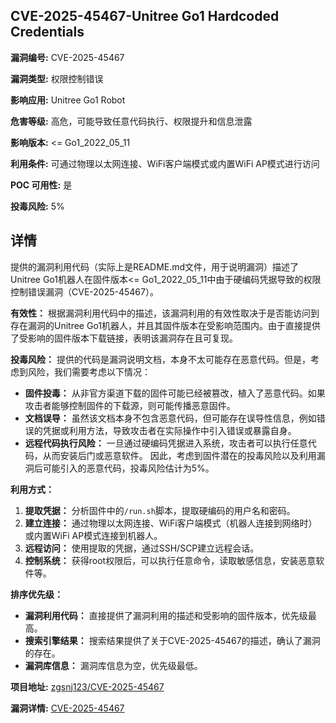 ## CVE-2025-45467-Unitree Go1 Hardcoded Credentials

**漏洞编号:** CVE-2025-45467

**漏洞类型:** 权限控制错误

**影响应用:** Unitree Go1 Robot

**危害等级:** 高危，可能导致任意代码执行、权限提升和信息泄露

**影响版本:** <= Go1_2022_05_11

**利用条件:** 可通过物理以太网连接、WiFi客户端模式或内置WiFi AP模式进行访问

**POC 可用性:** 是

**投毒风险:** 5%

## 详情

提供的漏洞利用代码（实际上是README.md文件，用于说明漏洞）描述了Unitree Go1机器人在固件版本<= Go1_2022_05_11中由于硬编码凭据导致的权限控制错误漏洞（CVE-2025-45467）。

**有效性：**
根据漏洞利用代码中的描述，该漏洞利用的有效性取决于是否能访问到存在漏洞的Unitree Go1机器人，并且其固件版本在受影响范围内。由于直接提供了受影响的固件版本下载链接，表明该漏洞存在且可复现。

**投毒风险：**
提供的代码是漏洞说明文档，本身不太可能存在恶意代码。但是，考虑到风险，我们需要考虑以下情况：
*   **固件投毒：** 从非官方渠道下载的固件可能已经被篡改，植入了恶意代码。如果攻击者能够控制固件的下载源，则可能传播恶意固件。
*   **文档误导：**  虽然该文档本身不包含恶意代码，但可能存在误导性信息，例如错误的凭据或利用方法，导致攻击者在实际操作中引入错误或暴露自身。
*   **远程代码执行风险：** 一旦通过硬编码凭据进入系统，攻击者可以执行任意代码，从而安装后门或恶意软件。
因此，考虑到固件潜在的投毒风险以及利用漏洞后可能引入的恶意代码，投毒风险估计为5%。

**利用方式：**
1.  **提取凭据：** 分析固件中的`/run.sh`脚本，提取硬编码的用户名和密码。
2.  **建立连接：** 通过物理以太网连接、WiFi客户端模式（机器人连接到网络时）或内置WiFi AP模式连接到机器人。
3.  **远程访问：** 使用提取的凭据，通过SSH/SCP建立远程会话。
4.  **控制系统：** 获得root权限后，可以执行任意命令，读取敏感信息，安装恶意软件等。

**排序优先级：**
*   **漏洞利用代码：**  直接提供了漏洞利用的描述和受影响的固件版本，优先级最高。
*   **搜索引擎结果：**  搜索结果提供了关于CVE-2025-45467的描述，确认了漏洞的存在。
*   **漏洞库信息：** 漏洞库信息为空，优先级最低。

**项目地址:** [zgsnj123/CVE-2025-45467](https://github.com/zgsnj123/CVE-2025-45467)

**漏洞详情:** [CVE-2025-45467](https://nvd.nist.gov/vuln/detail/CVE-2025-45467)